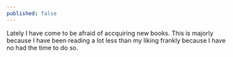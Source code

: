 ```yaml
---
published: false
---
```

Lately I have come to be afraid of accquiring new books. This is majorly because I have been reading a lot less than my liking frankly because I have no had the time to do so. 